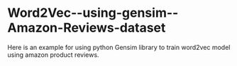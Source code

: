 # Word2Vec--using-gensim--Amazon-Reviews-dataset
Here is an example for using python Gensim library to train word2vec model using amazon product reviews.
